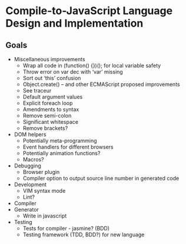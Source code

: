 # Compile-to-JavaScript Language Design and Implementation

## Goals

- Miscellaneous improvements
	- Wrap all code in (function() {})(); for local variable safety
	- Throw error on var dec with ‘var’ missing
	- Sort out ‘this’ confusion
	- Object.create() – and other ECMAScript proposed improvements
	- See traceur
	- Default argument values
	- Explicit foreach loop
	- Amendments to syntax
	- Remove semi-colon
	- Significant whitespace
	- Remove brackets?
- DOM helpers
	- Potentially meta-programming
	- Event handlers for different browsers
	- Potentially animation functions?
	- Macros?
- Debugging
	- Browser plugin
	- Compiler option to output source line number in generated code
- Development
	- VIM syntax mode
	- Lint?
- Compiler
- Generator
	- Write in javascript
- Testing
	- Tests for compiler - jasmine? (BDD)
	- Testing framework (TDD, BDD?) for new language
